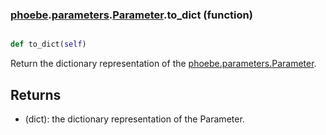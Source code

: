 ### [phoebe](phoebe.md).[parameters](phoebe.parameters.md).[Parameter](phoebe.parameters.Parameter.md).to_dict (function)


```py

def to_dict(self)

```



Return the dictionary representation of the [phoebe.parameters.Parameter](phoebe.parameters.Parameter.md).

Returns
-------
* (dict): the dictionary representation of the Parameter.

